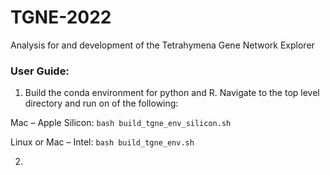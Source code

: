 # TGNE-2022
Analysis for and development of the Tetrahymena Gene Network Explorer

### User Guide:

1) Build the conda environment for python and R. Navigate to the top level directory and run on of the following:

Mac – Apple Silicon:
```bash build_tgne_env_silicon.sh```

Linux or Mac – Intel:
```bash build_tgne_env.sh```

2) 